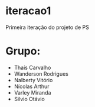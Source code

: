 # iteracao1
Primeira iteração do projeto de PS

# Grupo:
- Thaís Carvalho
- Wanderson Rodrigues
- Nalberty Vitório
- Nícolas Arthur
- Varley Miranda
- Silvio Otávio
